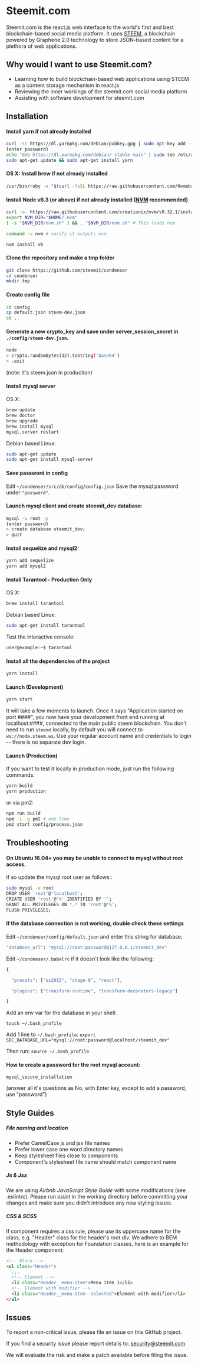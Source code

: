 
# Steemit.com


Steemit.com is the react.js web interface to the world's first and best blockchain-based social media platform.  It uses [STEEM](https://github.com/steemit/steem), a blockchain powered by Graphene 2.0 technology to store JSON-based content for a plethora of web applications.   

## Why would I want to use Steemit.com?
* Learning how to build blockchain-based web applications using STEEM as a content storage mechanism in react.js
* Reviewing the inner workings of the steemit.com social media platform
* Assisting with software development for steemit.com

## Installation

#### Install yarn if not already installed

```bash
curl -sS https://dl.yarnpkg.com/debian/pubkey.gpg | sudo apt-key add -
(enter password)
echo "deb https://dl.yarnpkg.com/debian/ stable main" | sudo tee /etc/apt/sources.list.d/yarn.list
sudo apt-get update && sudo apt-get install yarn
```

#### OS X: Install brew if not already installed

```bash
/usr/bin/ruby -e "$(curl -fsSL https://raw.githubusercontent.com/Homebrew/install/master/install)"
```

#### Install Node v6.3 (or above) if not already installed ([NVM](https://github.com/creationix/nvm) recommended)

```bash
curl -o- https://raw.githubusercontent.com/creationix/nvm/v0.32.1/install.sh | bash
export NVM_DIR="$HOME/.nvm"
[ -s "$NVM_DIR/nvm.sh" ] && . "$NVM_DIR/nvm.sh" # This loads nvm

command -v nvm # verify it outputs nvm

nvm install v6
```

#### Clone the repository and make a tmp folder
```bash
git clone https://github.com/steemit/condenser
cd condenser
mkdir tmp
```

#### Create config file

```bash
cd config
cp default.json steem-dev.json
cd ..
```

#### Generate a new crypto_key and save under server_session_secret in `./config/steem-dev.json`.

```bash
node
> crypto.randomBytes(32).toString('base64')
> .exit
```

(note: it's steem.json in production)

#### Install mysql server

OS X:

```bash
brew update
brew doctor
brew upgrade
brew install mysql
mysql.server restart
```

Debian based Linux:

```bash
sudo apt-get update
sudo apt-get install mysql-server
```

#### Save password in config

Edit `~/condenser/src/db/config/config.json` 
Save the mysql password under `"password"`.

#### Launch mysql client and create steemit_dev database:

```bash
mysql -u root -p
(enter password)
> create database steemit_dev;
> quit
```

#### Install sequelize and mysql2:

```bash
yarn add sequelize
yarn add mysql2
```

#### Install Tarantool - Production Only

OS X:

```bash
brew install tarantool
```

Debian based Linux:

```bash
sudo apt-get install tarantool
```

Test the interactive console:

```bash
user@example:~$ tarantool
```

#### Install all the dependencies of the project

```bash
yarn install
```

#### Launch (Development)

```bash
yarn start
```

It will take a few moments to launch. Once it says "Application started on port ####", you now have your development front end running at localhost:####, connected to the main public steem blockchain. You don't need to run ```steemd``` locally, by default you will connect to ```ws://node.steem.ws```.  Use your regular account name and credentials to login -- there is no separate dev login.

#### Launch (Production)

If you want to test it locally in production mode, just run the following commands:

```bash
yarn build
yarn production
```

or via pm2:

```bash
npm run build
npm -i -g pm2 # one time
pm2 start config/process.json
```

## Troubleshooting

#### On Ubuntu 16.04+ you may be unable to connect to mysql without root access. 

If so update the mysql root user as follows::

```bash
sudo mysql -u root
DROP USER 'root'@'localhost';
CREATE USER 'root'@'%' IDENTIFIED BY '';
GRANT ALL PRIVILEGES ON *.* TO 'root'@'%';
FLUSH PRIVILEGES;
```

#### If the database connection is not working, double check these settings

Edit `~/condenser/config/default.json` and enter this string for database:

```bash
"database_url": "mysql://root:password@127.0.0.1/steemit_dev"
```

Edit `~/condenser/.babelrc` if it doesn't look like the following: 

```bash
{

  "presets": ["es2015", "stage-0", "react"],

  "plugins": ["transform-runtime", "transform-decorators-legacy"]

}
```

Add an env var for the database in your shell:

`touch ~/.bash_profile`

Add 1 line to `~/.bash_profile`:
`export SDC_DATABASE_URL="mysql://root:password@localhost/steemit_dev"`

Then run:
`source ~/.bash_profile`

#### How to create a password for the root mysql account:

`mysql_secure_installation`

(answer all it's questions as No, with Enter key, except to add a password, use "password")

## Style Guides

##### File naming and location

- Prefer CamelCase js and jsx file names
- Prefer lower case one word directory names
- Keep stylesheet files close to components
- Component's stylesheet file name should match component name

##### Js & Jsx
We are using _Airbnb JavaScript Style Guide_ with some modifications (see .eslintrc).
Please run _eslint_ in the working directory before committing your changes and make sure you didn't introduce any new styling issues.

##### CSS & SCSS
If component requires a css rule, please use its uppercase name for the class, e.g. "Header" class for the header's root div.
We adhere to BEM methodology with exception for Foundation classes, here is an example for the Header component:

```html
<!-- Block -->
<ul class="Header">
  ...
  <!-- Element -->
  <li class="Header__menu-item">Menu Item 1</li>
  <!-- Element with modifier -->
  <li class="Header__menu-item--selected">Element with modifier</li>
</ul>
```

## Issues

To report a non-critical issue, please file an issue on this GitHub project.

If you find a security issue please report details to: security@steemit.com

We will evaluate the risk and make a patch available before filing the issue.
